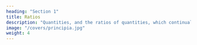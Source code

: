 ```yaml
---
heading: "Section 1"
title: Ratios
description: "Quantities, and the ratios of quantities, which continually converge to equality eventually become equal"
image: "/covers/principia.jpg"
weight: 4
---
```


